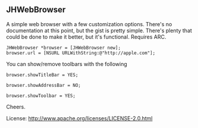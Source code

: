 JHWebBrowser
-------

A simple web browser with a few customization options. There's no documentation at this point, but the gist is pretty simple. There's plenty that could be done to make it better, but it's functional. Requires ARC.

    JHWebBrowser *browser = [JHWebBrowser new];
    browser.url = [NSURL URLWithString:@"http://apple.com"];

You can show/remove toolbars with the following

    browser.showTitleBar = YES;
		
    browser.showAddressBar = NO;
		
    browser.showToolbar = YES;

Cheers.

License: http://www.apache.org/licenses/LICENSE-2.0.html
